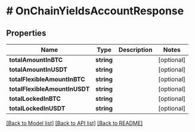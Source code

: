 # # OnChainYieldsAccountResponse

## Properties

Name | Type | Description | Notes
------------ | ------------- | ------------- | -------------
**totalAmountInBTC** | **string** |  | [optional]
**totalAmountInUSDT** | **string** |  | [optional]
**totalFlexibleAmountInBTC** | **string** |  | [optional]
**totalFlexibleAmountInUSDT** | **string** |  | [optional]
**totalLockedInBTC** | **string** |  | [optional]
**totalLockedInUSDT** | **string** |  | [optional]

[[Back to Model list]](../../README.md#models) [[Back to API list]](../../README.md#endpoints) [[Back to README]](../../README.md)
